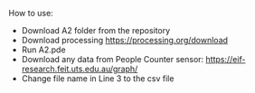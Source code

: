 How to use:

- Download A2 folder from the repository
- Download processing https://processing.org/download
- Run A2.pde
- Download any data from People Counter sensor: https://eif-research.feit.uts.edu.au/graph/
- Change file name in Line 3 to the csv file
